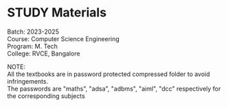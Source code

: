 # STUDY Materials

Batch: 2023-2025 \
Course: Computer Science Engineering \
Program: M. Tech \
College: RVCE, Bangalore 

NOTE: \
All the textbooks are in password protected compressed folder to avoid infringements. \
The passwords are "maths", "adsa", "adbms", "aiml", "dcc" respectively for the corresponding subjects
